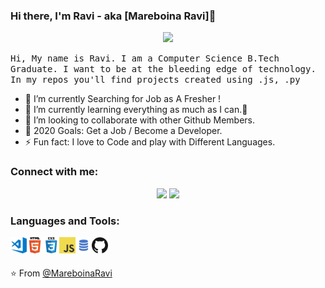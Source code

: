 ### Hi there, I'm Ravi - aka [Mareboina Ravi]👋

<p align="center"><img width=50% src="https://i.imgur.com/jntURe0.jpg"></p>

<p align="left"> <samp>Hi, My name is Ravi. I am a Computer Science B.Tech Graduate. I want to be at the bleeding edge of technology.   
    In my repos you'll find projects created using .js, .py
  
- 🔭 I’m currently Searching for Job as A Fresher !
- 🌱 I’m currently learning everything as much as I can.🤣
- 👯 I’m looking to collaborate with other Github Members.
- 🥅 2020 Goals: Get a Job / Become a Developer.
- ⚡ Fun fact: I love to Code and play with Different Languages.

### Connect with me:

<p align="center">
<a href="https://www.linkedin.com/in/ravimareboina/"><img src="https://img.shields.io/badge/linkedin-%230077B5.svg?&style=for-the-badge&logo=linkedin&logoColor=white"/></a>
<a href="https://www.instagram.com/ravi.naani/"><img src="https://img.shields.io/badge/instagram-%23E4405F.svg?&style=for-the-badge&logo=instagram&logoColor=white"/></a>
</p>

### Languages and Tools:

<img align="left" alt="Visual Studio Code" width="26px" src="https://raw.githubusercontent.com/github/explore/80688e429a7d4ef2fca1e82350fe8e3517d3494d/topics/visual-studio-code/visual-studio-code.png" />
<img align="left" alt="HTML5" width="26px" src="https://raw.githubusercontent.com/github/explore/80688e429a7d4ef2fca1e82350fe8e3517d3494d/topics/html/html.png" />
<img align="left" alt="CSS3" width="26px" src="https://raw.githubusercontent.com/github/explore/80688e429a7d4ef2fca1e82350fe8e3517d3494d/topics/css/css.png" />
<img align="left" alt="JavaScript" width="26px" src="https://raw.githubusercontent.com/github/explore/80688e429a7d4ef2fca1e82350fe8e3517d3494d/topics/javascript/javascript.png" />
<img align="left" alt="SQL" width="26px" src="https://raw.githubusercontent.com/github/explore/80688e429a7d4ef2fca1e82350fe8e3517d3494d/topics/sql/sql.png" />
<img align="left" alt="GitHub" width="26px" src="https://raw.githubusercontent.com/github/explore/78df643247d429f6cc873026c0622819ad797942/topics/github/github.png" />
<br />
<br />

⭐️ From [@MareboinaRavi](https://github.com/MareboinaRavi)
